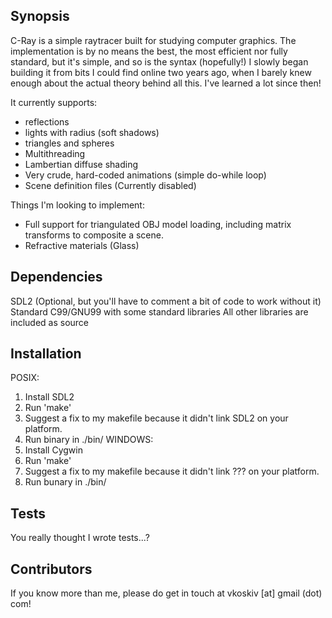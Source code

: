 ## Synopsis

C-Ray is a simple raytracer built for studying computer graphics. The implementation is by no means the best, the most efficient nor fully standard, but it's simple, and so is the syntax (hopefully!)
I slowly began building it from bits I could find online two years ago, when I barely knew enough about the actual theory behind all this. I've learned a lot since then!

It currently supports:
- reflections
- lights with radius (soft shadows)
- triangles and spheres
- Multithreading
- Lambertian diffuse shading
- Very crude, hard-coded animations (simple do-while loop)
- Scene definition files (Currently disabled)

Things I'm looking to implement:
- Full support for triangulated OBJ model loading, including matrix transforms to composite a scene.
- Refractive materials (Glass)

## Dependencies

SDL2 (Optional, but you'll have to comment a bit of code to work without it)
Standard C99/GNU99 with some standard libraries
All other libraries are included as source

## Installation

POSIX:
1. Install SDL2
2. Run 'make'
3. Suggest a fix to my makefile because it didn't link SDL2 on your platform.
4. Run binary in ./bin/
WINDOWS:
1. Install Cygwin
2. Run 'make'
3. Suggest a fix to my makefile because it didn't link ??? on your platform.
4. Run bunary in ./bin/

## Tests

You really thought I wrote tests...?

## Contributors

If you know more than me, please do get in touch at vkoskiv [at] gmail (dot) com!

